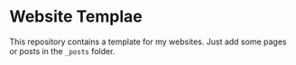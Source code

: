 # Website Templae

This repository contains a template for my websites.
Just add some pages or posts in the `_posts` folder.
